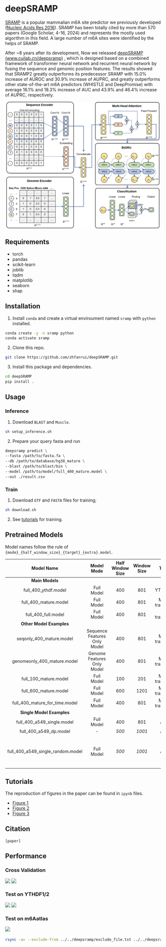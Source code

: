 # deepSRAMP

[SRAMP](http://www.cuilab.cn/sramp) is a popular mammalian m6A site predictor we previously developed ([Nucleic Acids Res 2016](https://pubmed.ncbi.nlm.nih.gov/26896799/)). SRAMP has been totally cited by more than 570 papers (Google Scholar, 4-16, 2024) and represents the mostly used algorithm in this field. A large number of m6A sites were identified by the helps of SRAMP. 

After ~8 years after its development, Now we released [deepSRAMP (www.cuilab.cn/deepsramp)](http://www.cuilab.cn/deepsramp) , which is designed based on a combined framework of transformer neural network and recurrent neural network by fusing the sequence and genomic position features. The results showed that SRAMP2 greatly outperforms its predecessor SRAMP with 15.0% increase of AUROC and 30.9% increase of AUPRC, and greatly outperforms other state-of-the-art m6A predictors (WHISTLE and DeepPromise) with average 16.1% and 18.3% increase of AUC and 43.9% and 46.4% increase of AUPRC, respectively.

![](fig/fig1a.png)


## Requirements

- torch
- pandas
- scikit-learn
- joblib
- tqdm
- matplotlib
- seaborn
- shap

## Installation

1. Install `conda` and create a virtual enviroument named `sramp` with `python` installed.
```sh
conda create -y -n sramp python 
conda activate sramp
```
2. Clone this repo.
```sh
git clone https://github.com/zhfanrui/deepSRAMP.git
```
3. Install this package and dependencies.
```sh
cd deepSRAMP
pip install .
```

## Usage
### Inference

1. Download `BLAST` and `Muscle`.
```sh
sh setup_inference.sh
```
2. Prepare your query fasta and run
```sh
deepsramp predict \
--fasta /path/to/fasta.fa \
--db /path/to/database/hg38_mature \
--blast /path/to/blast/bin \
--model /path/to/model/full_400_mature.model \
--out ./result.csv
```


### Train
1. Download `GTF` and `FASTA` files for training;
```sh
sh download.sh
```
2. See [tutorials](#Tutorials) for training.


<!-- 2. Install `deepSRAMP` through
```sh
pip install deepsramp
``` -->

<!-- , especially for `data` and `model` folder; -->



## Pretrained Models

Model names follow the rule of `{mode}_{half_window_size}_{target}_{extra}.model`.

|	Model Name	|	Model Mode	|	Half Window Size	|	Window Size	|	Target	|	Extra	|
| :---: | :---: | :---: | :---: | :---: | :---: |
|	**Main Models**	|
|	full_400_ythdf.model	|	Full Model	|	400	|	801	|	YTHDF1/2	|	-	|
|	full_400_mature.model	|	Full Model	|	400	|	801	|	Mature transcripts	|	-	|
|	full_400_full.model	|	Full Model	|	400	|	801	|	Full transcripts	|	-	|
|	**Other Model Examples**	|
|	seqonly_400_mature.model	|	Sequence Features Only Model	|	400	|	801	|	Mature transcripts	|	-	|
|	genomeonly_400_mature.model	|	Genome Features Only Model	|	400	|	801	|	Mature transcripts	|	-	|
|	full_100_mature.model	|	Full Model	|	100	|	201	|	Mature transcripts	|	-	|
|	full_600_mature.model	|	Full Model	|	600	|	1201	|	Mature transcripts	|	-	|
|	full_400_mature_for_time.model	|	Full Model	|	400	|	801	|	Mature transcripts	|	For training time estimation	|
|	**Single Model Examples**	|
|	full_400_a549_single.model	|	Full Model	|	400	|	801	|	A549	|	deepSRAMP$_\mathrm{single}$	|
|	full_400_a549_dp.model	|	-	|	*500*	|	*1001*	|	A549	|	DeepPromise	|
|	full_400_a549_single_random.model	|	Full Model	|	*500*	|	*1001*	|	A549	|	Selecting random transcript for training instead of max length trascript 	|


## Tutorials

The reproduction of figures in the paper can be found in `ipynb` files.
- [Figure 1](fig1.ipynb)
- [Figure 2](fig2.ipynb)
- [Figure 3](fig3.ipynb)

## Citation

    [paper]



## Performance

### Cross Validation
![](fig/fig1b_roc_mature.svg)
![](fig/fig1b_prc_mature.svg)

### Test on YTHDF1/2
![](fig/fig2_ythdf_roc.svg)
![](fig/fig2_ythdf_prc.svg)

### Test on m6Aatlas
![](fig/atlas2_human_prc.svg)



```sh
rsync -av --exclude-from ../../deepsramp/exclude_file.txt ../../deepsramp/ .
```